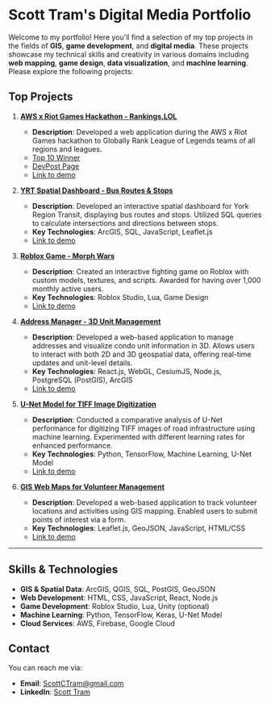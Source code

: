 # Scott Tram's Digital Media Portfolio

Welcome to my portfolio! Here you'll find a selection of my top projects in the fields of **GIS**, **game development**, and **digital media**. These projects showcase my technical skills and creativity in various domains including **web mapping**, **game design**, **data visualization**, and **machine learning**. Please explore the following projects:

## Top Projects

1. **[AWS x Riot Games Hackathon - Rankings.LOL](https://rankings.lol/)**
   - **Description**: Developed a web application during the AWS x Riot Games hackathon to Globally Rank League of Legends teams of all regions and leagues.
   - [Top 10 Winner](https://lolglobalpowerrankings.devpost.com/project-gallery)
   - [DevPost Page](https://devpost.com/software/whitby-test)
   - [Link to demo](https://rankings.lol)
   
2. **[YRT Spatial Dashboard - Bus Routes & Stops](https://github.com/yourusername/YRT-Spatial-Dashboard)**
   - **Description**: Developed an interactive spatial dashboard for York Region Transit, displaying bus routes and stops. Utilized SQL queries to calculate intersections and directions between stops.
   - **Key Technologies**: ArcGIS, SQL, JavaScript, Leaflet.js
   - [Link to demo](#)

3. **[Roblox Game - Morph Wars](https://www.roblox.com/games/178904940/Morph-Wars)**
   - **Description**: Created an interactive fighting game on Roblox with custom models, textures, and scripts. Awarded for having over 1,000 monthly active users.
   - **Key Technologies**: Roblox Studio, Lua, Game Design
   - [Link to demo](https://www.roblox.com/games/178904940/Morph-Wars)
  
4. **[Address Manager - 3D Unit Management](https://github.com/yourusername/address-manager)**
   - **Description**: Developed a web-based application to manage addresses and visualize condo unit information in 3D. Allows users to interact with both 2D and 3D geospatial data, offering real-time updates and unit-level details.
   - **Key Technologies**: React.js, WebGL, CesiumJS, Node.js, PostgreSQL (PostGIS), ArcGIS
   - [Link to demo](https://yourusername.github.io/address-manager)


5. **[U-Net Model for TIFF Image Digitization](https://docs.google.com/document/d/1raYz2zrRknAPUBK9Bm6A6dFupCeyXSXyDBRPMkmKYEQ/edit?usp=sharing)**
   - **Description**: Conducted a comparative analysis of U-Net performance for digitizing TIFF images of road infrastructure using machine learning. Experimented with different learning rates for enhanced performance.
   - **Key Technologies**: Python, TensorFlow, Machine Learning, U-Net Model
   - [Link to demo](#)

6. **[GIS Web Maps for Volunteer Management](https://docs.google.com/document/d/1_yerQVhjqj9lE3GNyozs8EWmKkzA8A_edD-dMvE0DGQ/edit?usp=sharing)**
   - **Description**: Developed a web-based application to track volunteer locations and activities using GIS mapping. Enabled users to submit points of interest via a form.
   - **Key Technologies**: Leaflet.js, GeoJSON, JavaScript, HTML/CSS
   - [Link to demo](#)

---

## Skills & Technologies
- **GIS & Spatial Data**: ArcGIS, QGIS, SQL, PostGIS, GeoJSON
- **Web Development**: HTML, CSS, JavaScript, React, Node.js
- **Game Development**: Roblox Studio, Lua, Unity (optional)
- **Machine Learning**: Python, TensorFlow, Keras, U-Net Model
- **Cloud Services**: AWS, Firebase, Google Cloud

## Contact
You can reach me via:
- **Email**: ScottCTram@gmail.com
- **LinkedIn**: [Scott Tram](https://www.linkedin.com/in/scott-tram-gis/)
